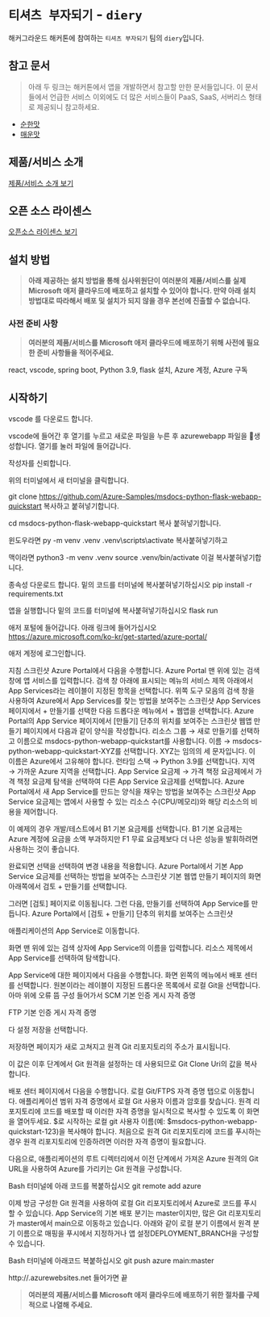 # `티셔츠 부자되기` - `diery`

해커그라운드 해커톤에 참여하는 `티셔츠 부자되기` 팀의 `diery`입니다.

## 참고 문서

> 아래 두 링크는 해커톤에서 앱을 개발하면서 참고할 만한 문서들입니다. 이 문서들에서 언급한 서비스 이외에도 더 많은 서비스들이 PaaS, SaaS, 서버리스 형태로 제공되니 참고하세요.

- [순한맛](./REFERENCES_BASIC.md)
- [매운맛](./REFERENCES_ADVANCED.md)

## 제품/서비스 소개

<!-- 아래 링크는 지우지 마세요 -->
[제품/서비스 소개 보기](TOPIC.md)
<!-- 위 링크는 지우지 마세요 -->

## 오픈 소스 라이센스

<!-- 아래 링크는 지우지 마세요 -->
[오픈소스 라이센스 보기](./LICENSE)
<!-- 위 링크는 지우지 마세요 -->

## 설치 방법

> **아래 제공하는 설치 방법을 통해 심사위원단이 여러분의 제품/서비스를 실제 Microsoft 애저 클라우드에 배포하고 설치할 수 있어야 합니다. 만약 아래 설치 방법대로 따라해서 배포 및 설치가 되지 않을 경우 본선에 진출할 수 없습니다.**

### 사전 준비 사항

> **여러분의 제품/서비스를 Microsoft 애저 클라우드에 배포하기 위해 사전에 필요한 준비 사항들을 적어주세요.**

react, vscode, spring boot, Python 3.9, flask 설치, Azure 계정, Azure 구독

## 시작하기

vscode 를 다운로드 합니다.

vscode에 들어간 후 열기를 누르고 새로운 파일을 누른 후 azurewebapp 파일을 생성합니다. 열기를 눌러 파일에 들어갑니다. 

작성자를 신뢰합니다.

위의 터미널에서 새 터미널을 클릭합니다.

git clone https://github.com/Azure-Samples/msdocs-python-flask-webapp-quickstart 복사하고 붙혀넣기합니다.

cd msdocs-python-flask-webapp-quickstart 복사 붙혀넣기합니다.

윈도우라면 
py -m venv .venv
.venv\scripts\activate 복사붙혀넣기하고 

맥이라면 
python3 -m venv .venv
source .venv/bin/activate 이걸 복사붙혀넣기합니다.

종속성 다운로드 합니다. 밑의 코드를 터미널에 복사붙혀넣기하십시오
pip install -r requirements.txt

앱을 실행합니다 밑의 코드를 터미널에 복사붙혀넣기하십시오
flask run

애저 포털에 들어갑니다.  아래 링크에 들어가십시오
https://azure.microsoft.com/ko-kr/get-started/azure-portal/

애저 계정에 로그인합니다.

지침	스크린샷
Azure Portal에서 다음을 수행합니다.
Azure Portal 맨 위에 있는 검색 창에 앱 서비스를 입력합니다.
검색 창 아래에 표시되는 메뉴의 서비스 제목 아래에서 App Services라는 레이블이 지정된 항목을 선택합니다.
위쪽 도구 모음의 검색 창을 사용하여 Azure에서 App Services를 찾는 방법을 보여주는 스크린샷
App Services 페이지에서 + 만들기를 선택한 다음 드롭다운 메뉴에서 + 웹앱을 선택합니다.	Azure Portal의 App Service 페이지에서 [만들기] 단추의 위치를 보여주는 스크린샷
웹앱 만들기 페이지에서 다음과 같이 양식을 작성합니다.
  리소스 그룹 → 새로 만들기를 선택하고 이름으로 msdocs-python-webapp-quickstart를 사용합니다.
  이름 → msdocs-python-webapp-quickstart-XYZ를 선택합니다. XYZ는 임의의 세 문자입니다. 이 이름은 Azure에서 고유해야 합니다.
  런타임 스택 → Python 3.9를 선택합니다.
  지역 → 가까운 Azure 지역을 선택합니다.
  App Service 요금제 → 가격 책정 요금제에서 가격 책정 요금제 탐색을 선택하여 다른 App Service 요금제를 선택합니다.
  Azure Portal에서 새 App Service를 만드는 양식을 채우는 방법을 보여주는 스크린샷
  App Service 요금제는 앱에서 사용할 수 있는 리소스 수(CPU/메모리)와 해당 리소스의 비용을 제어합니다.

이 예제의 경우 개발/테스트에서 B1 기본 요금제를 선택합니다. B1 기본 요금제는 Azure 계정에 요금을 소액 부과하지만 F1 무료 요금제보다 더 나은 성능을 발휘하려면 사용하는 것이 좋습니다.

완료되면 선택을 선택하여 변경 내용을 적용합니다.	Azure Portal에서 기본 App Service 요금제를 선택하는 방법을 보여주는 스크린샷
기본 웹앱 만들기 페이지의 화면 아래쪽에서 검토 + 만들기를 선택합니다.

그러면 [검토] 페이지로 이동됩니다. 그런 다음, 만들기를 선택하여 App Service를 만듭니다.	Azure Portal에서 [검토 + 만들기] 단추의 위치를 보여주는 스크린샷

애플리케이션의 App Service로 이동합니다.

화면 맨 위에 있는 검색 상자에 App Service의 이름을 입력합니다.
리소스 제목에서 App Service를 선택하여 탐색합니다.


App Service에 대한 페이지에서 다음을 수행합니다.
화면 왼쪽의 메뉴에서 배포 센터를 선택합니다.
원본이라는 레이블이 지정된 드롭다운 목록에서 로컬 Git을 선택합니다.
아마 위에 오류 뜸 구성 들어가서 
SCM 기본 인증 게시 자격 증명


FTP 기본 인증 게시 자격 증명


다 설정
저장을 선택합니다.

저장하면 페이지가 새로 고쳐지고 원격 Git 리포지토리의 주소가 표시됩니다.

이 값은 이후 단계에서 Git 원격을 설정하는 데 사용되므로 Git Clone Uri의 값을 복사합니다.

배포 센터 페이지에서 다음을 수행합니다.
로컬 Git/FTPS 자격 증명 탭으로 이동합니다.
애플리케이션 범위 자격 증명에서 로컬 Git 사용자 이름과 암호를 찾습니다.
원격 리포지토리에 코드를 배포할 때 이러한 자격 증명을 일시적으로 복사할 수 있도록 이 화면을 열어두세요. $로 시작하는 로컬 git 사용자 이름(예: $msdocs-python-webapp-quickstart-123)을 복사해야 합니다.
처음으로 원격 Git 리포지토리에 코드를 푸시하는 경우 원격 리포지토리에 인증하려면 이러한 자격 증명이 필요합니다.

다음으로, 애플리케이션의 루트 디렉터리에서 이전 단계에서 가져온 Azure 원격의 Git URL을 사용하여 Azure를 가리키는 Git 원격을 구성합니다.

Bash  터미널에 아래 코드를 복붙하십시오
git remote add azure <git-deployment-url>

이제 방금 구성한 Git 원격을 사용하여 로컬 Git 리포지토리에서 Azure로 코드를 푸시할 수 있습니다. App Service의 기본 배포 분기는 master이지만, 많은 Git 리포지토리가 master에서 main으로 이동하고 있습니다. 아래와 같이 로컬 분기 이름에서 원격 분기 이름으로 매핑을 푸시에서 지정하거나 앱 설정DEPLOYMENT_BRANCH을 구성할 수 있습니다.

Bash 터미널에 아래코드 복붙하십시오
git push azure main:master

http://<app-name>.azurewebsites.net 들어가면 끝

> **여러분의 제품/서비스를 Microsoft 애저 클라우드에 배포하기 위한 절차를 구체적으로 나열해 주세요.**
